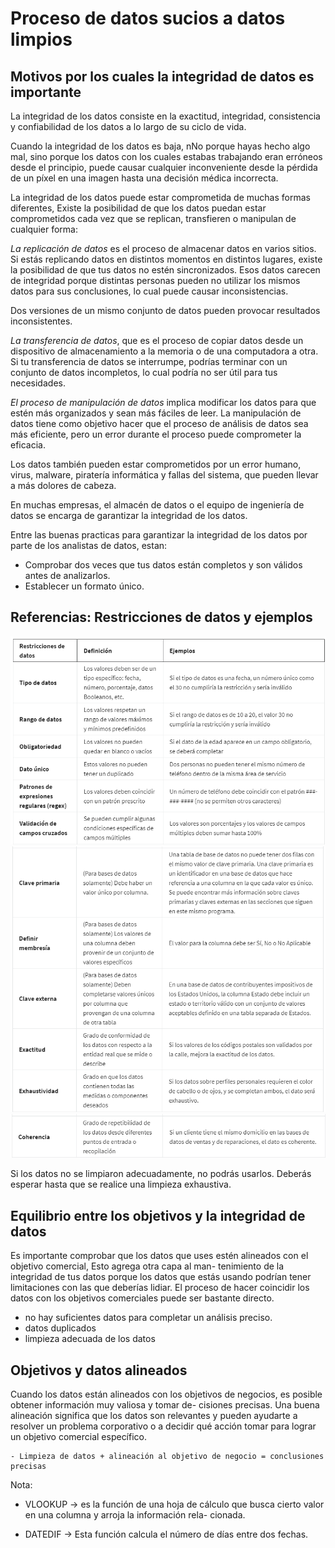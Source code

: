 # Proceso de datos sucios a datos limpios

## Motivos por los cuales la integridad de datos es importante

La integridad de los datos consiste en la exactitud, integridad, consistencia y confiabilidad de los datos a lo largo de
su ciclo de vida.

Cuando la integridad de los datos es baja, nNo porque hayas hecho algo mal, sino porque los datos con los cuales estabas
trabajando eran erróneos desde el principio, puede causar cualquier inconveniente desde la pérdida de un píxel en una imagen
hasta una decisión médica incorrecta.

La integridad de los datos puede estar comprometida de muchas formas diferentes, Existe la posibilidad de que los datos
puedan estar comprometidos cada vez que se replican, transfieren o manipulan de cualquier forma:

*La replicación de datos* es el proceso de almacenar datos en varios sitios. Si estás replicando datos en distintos momentos
en distintos lugares, existe la posibilidad de que tus datos no estén sincronizados. Esos datos carecen de integridad porque
distintas personas pueden no utilizar los mismos datos para sus conclusiones, lo cual puede causar inconsistencias.

Dos versiones de un mismo conjunto de datos pueden provocar resultados inconsistentes.

*La transferencia de datos*, que es el proceso de copiar datos desde un dispositivo de almacenamiento a la memoria o de
una computadora a otra. Si tu transferencia de datos se interrumpe, podrías terminar con un conjunto de datos incompletos,
lo cual podría no ser útil para tus necesidades.

*El proceso de manipulación de datos* implica modificar los datos para que estén más organizados y sean más fáciles de leer. La
manipulación de datos tiene como objetivo hacer que el proceso de análisis de datos sea más eficiente, pero un error
durante el proceso puede comprometer la eficacia.

Los datos también pueden estar comprometidos por un error humano, virus, malware, piratería informática y fallas del sistema,
que pueden llevar a más dolores de cabeza.

En muchas empresas, el almacén de datos o el equipo de ingeniería de datos se encarga de garantizar la integridad de los
datos.

Entre las buenas practicas para garantizar la integridad de los datos por parte de los analistas de datos, estan:

- Comprobar dos veces que tus datos están completos y son válidos antes de analizarlos.
- Establecer un  formato único.

## Referencias: Restricciones de datos y ejemplos

![Alt text](image.png)
![Alt text](image-1.png)
![Alt text](image-2.png)

Si los datos no se limpiaron adecuadamente, no podrás usarlos. Deberás esperar hasta que se realice una limpieza exhaustiva.

## Equilibrio entre los objetivos y la integridad de datos

Es importante comprobar que los datos que uses estén alineados con el objetivo comercial, Esto agrega otra capa al man-
tenimiento de la integridad de tus datos porque los datos que estás usando podrían tener limitaciones con las que deberías
lidiar. El proceso de hacer coincidir los datos con los objetivos comerciales puede ser bastante directo.

- no hay suficientes datos para completar un análisis preciso.
- datos duplicados
- limpieza adecuada de los datos

## Objetivos y datos alineados

Cuando los datos están alineados con los objetivos de negocios, es posible  obtener información muy valiosa y tomar de-
cisiones precisas. Una buena alineación significa que los datos son relevantes y pueden ayudarte a resolver un problema
corporativo o a decidir qué acción tomar para lograr un objetivo comercial específico.

    - Limpieza de datos + alineación al objetivo de negocio = conclusiones precisas

Nota:

- VLOOKUP -> es la función de una hoja de cálculo que busca cierto valor en una columna y arroja la información rela-
  cionada.

- DATEDIF -> Esta función calcula el número de días entre dos fechas.
